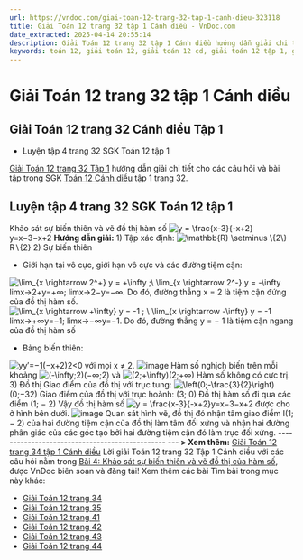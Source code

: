 ```yaml
---
url: https://vndoc.com/giai-toan-12-trang-32-tap-1-canh-dieu-323118
title: Giải Toán 12 trang 32 tập 1 Cánh diều - VnDoc.com
date_extracted: 2025-04-14 20:55:14
description: Giải Toán 12 trang 32 tập 1 Cánh diều hướng dẫn giải chi tiết các câu hỏi và bài tập trong SGK Toán 12 Cánh diều tập 1.
keywords: toán 12, giải toán 12, giải toán 12 cd, giải toán 12 tập 1, giải toán 12 Cánh diều, toán 12 Cánh diều tập 1, toán 12 Cánh diều, Toán 12 Cánh diều Bài 4, giải Toán 12 Cánh diều Bài 4, toán 12 cd bài 4, Toán 12 Cánh diều bài 4 Khảo sát sự biến thiên và vẽ đồ thị của hàm số, Khảo sát sự biến thiên và vẽ đồ thị của hàm số, giải toán 12 trang 28, giải toán 12 trang 42, giải toán 12 trang 43, giải toán 12 trang 44, toán 12 trang 32, toán 12 trang 32 cánh diều, giải toán 12 trang 32 cánh diều
---
```


# Giải Toán 12 trang 32 tập 1 Cánh diều
## Giải Toán 12 trang 32 Cánh diều Tập 1
  * Luyện tập 4 trang 32 SGK Toán 12 tập 1

[Giải Toán 12 trang 32 Tập 1](<https://vndoc.com/giai-toan-12-trang-32-tap-1-canh-dieu-323118>) hướng dẫn giải chi tiết cho các câu hỏi và bài tập trong SGK [Toán 12 Cánh diều](<https://vndoc.com/toan-12-canh-dieu>) tập 1 trang 32.
## Luyện tập 4 trang 32 SGK Toán 12 tập 1
Khảo sát sự biến thiên và vẽ đồ thị hàm số ![y = \\frac{x-3}{-x+2}](https://i.vdoc.vn/data/image/blank.png)y=x−3−x+2
**Hướng dẫn giải:**
1\) Tập xác định: ![\\mathbb{R} \\setminus \\{2\\}](https://i.vdoc.vn/data/image/blank.png)R∖\{2\}
2\) Sự biến thiên
  * Giới hạn tại vô cực, giới hạn vô cực và các đường tiệm cận:

![\\lim_{x \\rightarrow 2^+} y = +\\infty ;\\  \\lim_{x \\rightarrow 2^-} y = -\\infty](https://i.vdoc.vn/data/image/blank.png)limx→2+y=+∞; limx→2−y=−∞. Do đó, đường thẳng x = 2 là tiệm cận đứng của đồ thị hàm số.
![\\lim_{x \\rightarrow +\\infty} y =  -1 ; \\ \\lim_{x \\rightarrow -\\infty} y =  -1](https://i.vdoc.vn/data/image/blank.png)limx→+∞y=−1; limx→−∞y=−1. Do đó, đường thẳng y = − 1 là tiệm cận ngang của đồ thị hàm số
  * Bảng biến thiên:

![y](https://i.vdoc.vn/data/image/blank.png)y′=−1\(−x+2\)2<0 với mọi x ≠ 2.
![image](https://i.vdoc.vn/data/image/2024/06/27/638551203998618032.png)
Hàm số nghịch biến trên mỗi khoảng ![\(-\\infty;2\)](https://i.vdoc.vn/data/image/blank.png)\(−∞;2\) và ![\(2;+\\infty\)](https://i.vdoc.vn/data/image/blank.png)\(2;+∞\)
Hàm số không có cực trị.
3\) Đồ thị
Giao điểm của đồ thị với trục tung: ![\\left\(0;-\\frac{3}{2}\\right\)](https://i.vdoc.vn/data/image/blank.png)\(0;−32\)
Giao điểm của đồ thị với trục hoành: \(3; 0\)
Đồ thị hàm số đi qua các điểm \(1; − 2\) 
Vậy đồ thị hàm số ![y = \\frac{x-3}{-x+2}](https://i.vdoc.vn/data/image/blank.png)y=x−3−x+2 được cho ở hình bên dưới.
![image](https://i.vdoc.vn/data/image/2024/06/27/638551203997837318.png)
Quan sát hình vẽ, đồ thị đó nhận tâm giao điểm I\(1; − 2\) của hai đường tiệm cận của đồ thị làm tâm đối xứng và nhận hai đường phân giác của các góc tạo bởi hai đường tiệm cận đó làm trục đối xứng.
\-----------------------------------------------
**\--- > Xem thêm:** [Giải Toán 12 trang 34 tập 1 Cánh diều](<https://vndoc.com/giai-toan-12-trang-34-tap-1-canh-dieu-323119>)
Lời giải Toán 12 trang 32 Tập 1 Cánh diều với các câu hỏi nằm trong [Bài 4: Khảo sát sự biến thiên và vẽ đồ thị của hàm số](<https://vndoc.com/toan-12-canh-dieu-bai-4-khao-sat-su-bien-thien-va-ve-do-thi-cua-ham-so-320565>), được VnDoc biên soạn và đăng tải\!
Xem thêm các bài Tìm bài trong mục này khác:
  * [Giải Toán 12 trang 34](</giai-toan-12-trang-34-tap-1-canh-dieu-323119>)
  * [Giải Toán 12 trang 35](</giai-toan-12-trang-35-tap-1-canh-dieu-323164>)
  * [Giải Toán 12 trang 41](</giai-toan-12-trang-41-tap-1-canh-dieu-323167>)
  * [Giải Toán 12 trang 42](</giai-toan-12-trang-42-tap-1-canh-dieu-323174>)
  * [Giải Toán 12 trang 43](</giai-toan-12-trang-43-tap-1-canh-dieu-323183>)
  * [Giải Toán 12 trang 44](</giai-toan-12-trang-44-tap-1-canh-dieu-323185>)

